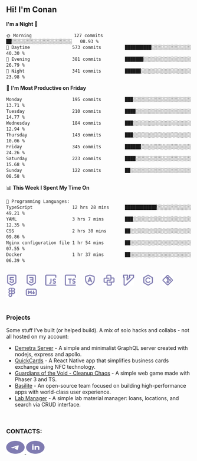 ## Hi! I'm Conan

<!--START_SECTION:waka-->
**I'm a Night 🦉** 

```text
🌞 Morning                127 commits         ██░░░░░░░░░░░░░░░░░░░░░░░   08.93 % 
🌆 Daytime                573 commits         ██████████░░░░░░░░░░░░░░░   40.30 % 
🌃 Evening                381 commits         ███████░░░░░░░░░░░░░░░░░░   26.79 % 
🌙 Night                  341 commits         ██████░░░░░░░░░░░░░░░░░░░   23.98 % 
```
📅 **I'm Most Productive on Friday** 

```text
Monday                   195 commits         ███░░░░░░░░░░░░░░░░░░░░░░   13.71 % 
Tuesday                  210 commits         ████░░░░░░░░░░░░░░░░░░░░░   14.77 % 
Wednesday                184 commits         ███░░░░░░░░░░░░░░░░░░░░░░   12.94 % 
Thursday                 143 commits         ███░░░░░░░░░░░░░░░░░░░░░░   10.06 % 
Friday                   345 commits         ██████░░░░░░░░░░░░░░░░░░░   24.26 % 
Saturday                 223 commits         ████░░░░░░░░░░░░░░░░░░░░░   15.68 % 
Sunday                   122 commits         ██░░░░░░░░░░░░░░░░░░░░░░░   08.58 % 
```


📊 **This Week I Spent My Time On** 

```text
💬 Programming Languages: 
TypeScript               12 hrs 28 mins      ████████████░░░░░░░░░░░░░   49.21 % 
YAML                     3 hrs 7 mins        ███░░░░░░░░░░░░░░░░░░░░░░   12.35 % 
CSS                      2 hrs 30 mins       ██░░░░░░░░░░░░░░░░░░░░░░░   09.86 % 
Nginx configuration file 1 hr 54 mins        ██░░░░░░░░░░░░░░░░░░░░░░░   07.55 % 
Docker                   1 hr 37 mins        ██░░░░░░░░░░░░░░░░░░░░░░░   06.39 % 
```


<!--END_SECTION:waka-->

<br>

<div align="left">
  <img src="icons/skills/html.svg" width="30" alt="html5"/>
  <img width="15"/>
  <img src="icons/skills/css.svg" width="30" alt="css"/>
  <img width="15"/>
  <img src="icons/skills/javascript.svg" width="30" alt="javascript"/>
  <img width="15"/>
  <img src="icons/skills/typescript.svg" width="30" alt="typescript"/>
  <img width="15"/>
  <img src="icons/skills/angular.svg" width="30" alt="angular"/>
  <img width="15"/>
  <img src="icons/skills/python.svg" width="30" alt="python"/>
  <img width="15"/>
  <img src="icons/skills/vim.svg" width="30" alt="vim"/>
  <img width="15"/>
  <img src="icons/skills/c.svg" width="30" alt="c"/>
  <img width="15"/>
  <img src="icons/skills/git.svg" width="30" alt="git"/>
  <img width="15"/>
  <img src="icons/skills/figma.svg" width="30" alt="figma"/>
  <img width="15"/>
  <img src="icons/skills/markdown.svg" width="30" alt="markdown"/>
</div>

<br>

### Projects
Some stuff I’ve built (or helped build). A mix of solo hacks and collabs - not all hosted on my account:
- [Demetra Server](https://github.com/demetra-project/server) -  A simple and minimalist GraphQL server created with nodejs, express and apollo.  
- [QuickCards](https://github.com/Pako3549/QuickCards) - A React Native app that simplifies business cards exchange using NFC technology.  
- [Guardians of the Void - Cleanup Chaos](https://github.com/guardians-of-the-void/cleanup-chaos) - A simple web game made with Phaser 3 and TS.  
- [Basilite](https://github.com/basilite) - An open-source team focused on building high-performance apps with world-class user experience.  
- [Lab Manager](https://github.com/blvckspider/it-lab-manager) - A simple lab material manager: loans, locations, and search via CRUD interface.

<br>

### CONTACTS:
<div align="left">
  <a href="https://t.me/gkkconan">
    <img src="icons/contacts/telegram.svg" width="50" height="35" alt="telegram"/>
  </a>
  <a href="https://www.linkedin.com/in/gkkconan">
    <img src="icons/contacts/linkedin.svg" width="50" height="35" alt="linkedin"/>
  </a>
</div>